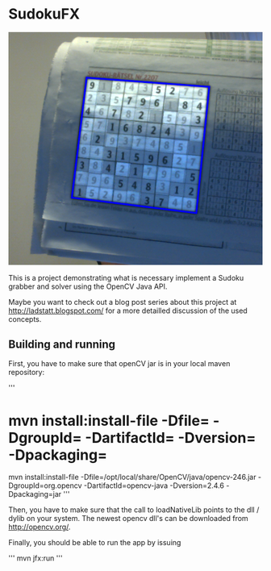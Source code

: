 # SudokuFX

![a screenshot of the sudokuFX application](/screenshot.png "A screenshot from the project")

This is a project demonstrating what is necessary implement a Sudoku grabber and solver using the OpenCV Java API.

Maybe you want to check out a blog post series about this project at http://ladstatt.blogspot.com/ for a more detailled
discussion of the used concepts.

## Building and running

First, you have to make sure that openCV jar is in your local maven repository:

'''
# mvn install:install-file -Dfile=<path-to-file> -DgroupId=<group-id> -DartifactId=<artifact-id> -Dversion=<version> -Dpackaging=<packaging>
mvn install:install-file -Dfile=/opt/local/share/OpenCV/java/opencv-246.jar -DgroupId=org.opencv -DartifactId=opencv-java -Dversion=2.4.6 -Dpackaging=jar
'''

Then, you have to make sure that the call to loadNativeLib points to the dll / dylib on your system. The newest
opencv dll's can be downloaded from http://opencv.org/.

Finally, you should be able to run the app by issuing

'''
mvn jfx:run
'''


